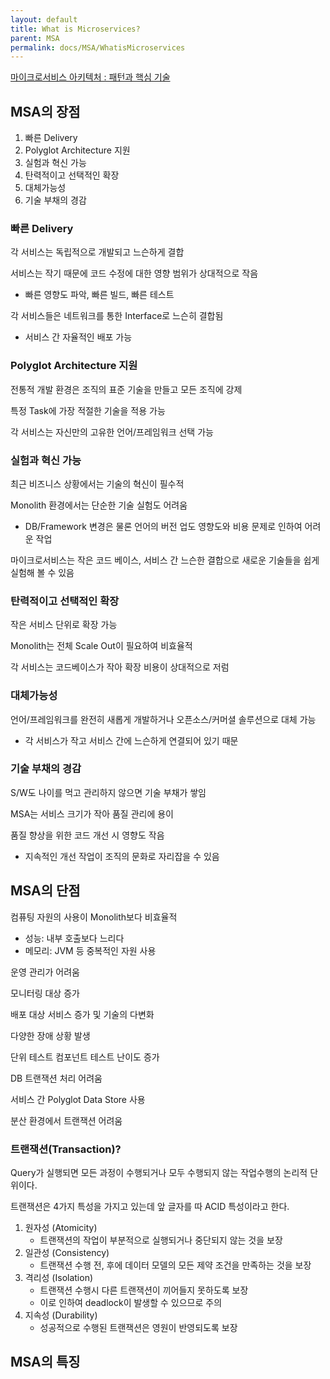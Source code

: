 ```yaml
---
layout: default
title: What is Microservices?
parent: MSA
permalink: docs/MSA/WhatisMicroservices
---
```


[마이크로서비스 아키텍처 : 패턴과 핵심 기술](https://online.codepresso.kr/course/course_view.jsp?id=16080)

## MSA의 장점

1. 빠른 Delivery
2. Polyglot Architecture 지원
3. 실험과 혁신 가능
4. 탄력적이고 선택적인 확장
5. 대체가능성
6. 기술 부채의 경감

### 빠른 Delivery

각 서비스는 독립적으로 개발되고 느슨하게 결합

서비스는 작기 때문에 코드 수정에 대한 영향 범위가 상대적으로 작음

- 빠른 영향도 파악, 빠른 빌드, 빠른 테스트

각 서비스들은 네트워크를 통한 Interface로 느슨히 결합됨

- 서비스 간 자율적인 배포 가능

### Polyglot Architecture 지원

전통적 개발 환경은 조직의 표준 기술을 만들고 모든 조직에 강제

특정 Task에 가장 적절한 기술을 적용 가능

각 서비스는 자신만의 고유한 언어/프레임워크 선택 가능

### 실험과 혁신 가능

최근 비즈니스 상황에서는 기술의 혁신이 필수적

Monolith 환경에서는 단순한 기술 실험도 어려움

- DB/Framework 변경은 물론 언어의 버전 업도 영향도와 비용 문제로 인하여 어려운 작업

마이크로서비스는 작은 코드 베이스, 서비스 간 느슨한 결합으로 새로운 기술들을 쉽게 실험해 볼 수 있음

### 탄력적이고 선택적인 확장

작은 서비스 단위로 확장 가능

Monolith는 전체 Scale Out이 필요하여 비효율적

각 서비스는 코드베이스가 작아 확장 비용이 상대적으로 저럼

### 대체가능성

언어/프레임워크를 완전히 새롭게 개발하거나 오픈소스/커머셜 솔루션으로 대체 가능

- 각 서비스가 작고 서비스 간에 느슨하게 연결되어 있기 때문

### 기술 부채의 경감

S/W도 나이를 먹고 관리하지 않으면 기술 부채가 쌓임

MSA는 서비스 크기가 작아 품질 관리에 용이

품질 향상을 위한 코드 개선 시 영향도 작음

- 지속적인 개선 작업이 조직의 문화로 자리잡을 수 있음



## MSA의 단점

컴퓨팅 자원의 사용이 Monolith보다 비효율적

- 성능: 내부 호출보다 느리다
- 메모리: JVM 등 중복적인 자원 사용

운영 관리가 어려움

모니터링 대상 증가

배포 대상 서비스 증가 및 기술의 다변화

다양한 장애 상황 발생

단위 테스트 컴포넌트 테스트 난이도 증가

DB 트랜잭션 처리 어려움

서비스 간 Polyglot Data Store 사용

분산 환경에서 트랜잭션 어려움



### 트랜잭션(Transaction)?

Query가 실행되면 모든 과정이 수행되거나 모두 수행되지 않는 작업수행의 논리적 단위이다.

트랜잭션은 4가지 특성을 가지고 있는데 앞 글자를 따 ACID 특성이라고 한다.

1. 원자성 (Atomicity)
   - 트랜잭션의 작업이 부분적으로 실행되거나 중단되지 않는 것을 보장
2. 일관성 (Consistency)
   - 트랜잭션 수행 전, 후에 데이터 모델의 모든 제약 조건을 만족하는 것을 보장
3. 격리성 (Isolation)
   - 트랜잭션 수행시 다른 트랜잭션이 끼어들지 못하도록 보장
   - 이로 인하여 deadlock이 발생할 수 있으므로 주의
4. 지속성 (Durability)
   - 성공적으로 수행된 트랜잭션은 영원이 반영되도록 보장

## MSA의 특징

